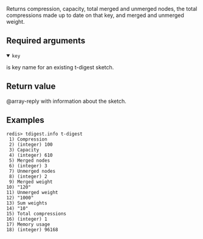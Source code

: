Returns compression, capacity, total merged and unmerged nodes, the total compressions 
made up to date on that key, and merged and unmerged weight.


## Required arguments

<details open><summary><code>key</code></summary> 

is key name for an existing t-digest sketch.
</details>

## Return value

@array-reply with information about the sketch.

## Examples

```
redis> tdigest.info t-digest
 1) Compression
 2) (integer) 100
 3) Capacity
 4) (integer) 610
 5) Merged nodes
 6) (integer) 3
 7) Unmerged nodes
 8) (integer) 2
 9) Merged weight
10) "120"
11) Unmerged weight
12) "1000"
13) Sum weights
14) "10"
15) Total compressions
16) (integer) 1
17) Memory usage
18) (integer) 96168
```
